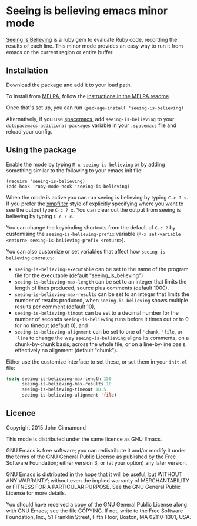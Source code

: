 # Seeing is believing emacs minor mode #

[Seeing Is Believing](https://github.com/JoshCheek/seeing_is_believing)
is a ruby gem to evaluate Ruby code, recording the results of each
line. This minor mode provides an easy way to run it from emacs on the
current region or entire buffer.

## Installation ##

Download the package and add it to your load path.

To install from [MELPA](https://melpa.org/), follow the [instructions in the MELPA readme](https://github.com/melpa/melpa#usage).

Once that's set up, you can run `(package-install 'seeing-is-believing)`

Alternatively, if you use [spacemacs](http://spacemacs.org/), add `seeing-is-believing` to your `dotspacemacs-additional-packages` variable in your `.spacemacs` file and reload your config.

## Using the package ##

Enable the mode by typing `M-x seeing-is-believing` or by adding
something similar to the following to your emacs init file:

```
(require 'seeing-is-believing)
(add-hook 'ruby-mode-hook 'seeing-is-believing)
```

When the mode is active you can run seeing is believing by typing `C-c
? s`. If you prefer the
[xmpfilter](https://rubygems.org/gems/rcodetools/versions/0.8.5.0)
style of explicitly specifying where you want to see the output type
`C-c ? x`. You can clear out the output from seeing is believing by
typing `C-c ? c`.

You can change the keybinding shortcuts from the default of `C-c ?` by
customising the `seeing-is-believing-prefix` variable
(`M-x set-variable <return> seeing-is-believing-prefix <return>`).

You can also customize or set variables that affect how `seeing-is-believing`
operates:

- `seeing-is-believing-executable` can be set to the name of the program file
  for the executable (default "seeing\_is\_believing")
- `seeing-is-believing-max-length` can be set to an integer that limits the
  length of lines produced, source plus comments (default 1000).
- `seeing-is-believing-max-results` can be set to an integer that limits the
  number of results produced, when `seeing-is-believing` shows multiple results
  per comment (default 10),
- `seeing-is-believing-timout` can be set to a decimal number for the number of
  seconds `seeing-is-believing` runs before it times out or to 0 for no timeout
  (default 0), and
- `seeing-is-believing-alignment` can be set to one of `'chunk`, `'file`, or
  `'line` to change the way `seeing-is-believing` aligns its comments, on a
  chunk-by-chunk basis, across the whole file, or on a line-by-line basis,
  effectively no alignment (default "chunk").

Either use the customize interface to set these, or set them in your `init.el`
file:

```lisp
(setq seeing-is-believing-max-length 150
      seeing-is-believing-max-results 10
      seeing-is-believing-timeout 10.5
      seeing-is-believing-alignment 'file)
```

## Licence ##

Copyright 2015 John Cinnamond

This mode is distributed under the same licence as GNU Emacs.

GNU Emacs is free software; you can redistribute it and/or modify
it under the terms of the GNU General Public License as published by
the Free Software Foundation; either version 3, or (at your option)
any later version.

GNU Emacs is distributed in the hope that it will be useful,
but WITHOUT ANY WARRANTY; without even the implied warranty of
MERCHANTABILITY or FITNESS FOR A PARTICULAR PURPOSE.  See the
GNU General Public License for more details.

You should have received a copy of the GNU General Public License
along with GNU Emacs; see the file COPYING.  If not, write to the
Free Software Foundation, Inc., 51 Franklin Street, Fifth Floor,
Boston, MA 02110-1301, USA.

